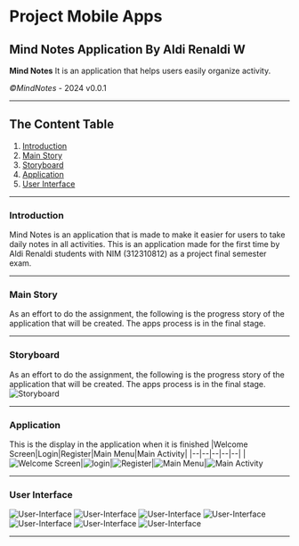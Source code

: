 # Project Mobile Apps
 Mind Notes Application By Aldi Renaldi W
 --
**Mind Notes** It is an application that helps users easily organize activity.

*©️MindNotes* - 2024 v0.0.1

---
## The Content Table
1. [Introduction](#Introduction)
2. [Main Story](#Main-Story)
3. [Storyboard](#Storyboard)
4. [Application](#Application)
5. [User Interface](#User-Interface)

---

### Introduction
Mind Notes is an application that is made to make it easier for users to take daily notes in all activities. This is an application made for the first time by Aldi Renaldi students with NIM (312310812) as a project final semester exam.

---

### Main Story
As an effort to do the assignment, the following is the progress story of the application that will be created. The apps process is in the final stage.

---

### Storyboard

As an effort to do the assignment, the following is the progress story of the application that will be created. The apps process is in the final stage.
![Storyboard](https://github.com/AldiRenaldi19/ProjectMobile/blob/3089391036ce19bfa29f9e7d36497cd05fce7168/User%20Interface/STORYBOARD.png)

---

### Application

This is the display in the application when it is finished
|Welcome Screen|Login|Register|Main Menu|Main Activity|
|--|--|--|--|--|
|![Welcome Screen](https://github.com/AldiRenaldi19/ProjectMobile/blob/b9750f5927a532cd64026e84b59581ea951628a6/User%20Interface/Mockup/1.png)|![login](https://github.com/AldiRenaldi19/ProjectMobile/blob/b9750f5927a532cd64026e84b59581ea951628a6/User%20Interface/Mockup/3.png)|![Register](https://github.com/AldiRenaldi19/ProjectMobile/blob/b9750f5927a532cd64026e84b59581ea951628a6/User%20Interface/Mockup/2.png)|![Main Menu](https://github.com/AldiRenaldi19/ProjectMobile/blob/b9750f5927a532cd64026e84b59581ea951628a6/User%20Interface/Mockup/4.png)|![Main Activity](https://github.com/AldiRenaldi19/ProjectMobile/blob/b9750f5927a532cd64026e84b59581ea951628a6/User%20Interface/Mockup/6.png)

---

### User Interface

![User-Interface](https://github.com/AldiRenaldi19/ProjectMobile/blob/b9750f5927a532cd64026e84b59581ea951628a6/User%20Interface/1.png)
![User-Interface](https://github.com/AldiRenaldi19/ProjectMobile/blob/b9750f5927a532cd64026e84b59581ea951628a6/User%20Interface/2.png)
![User-Interface](https://github.com/AldiRenaldi19/ProjectMobile/blob/b9750f5927a532cd64026e84b59581ea951628a6/User%20Interface/3.png)
![User-Interface](https://github.com/AldiRenaldi19/ProjectMobile/blob/b9750f5927a532cd64026e84b59581ea951628a6/User%20Interface/4.png)
![User-Interface](https://github.com/AldiRenaldi19/ProjectMobile/blob/b9750f5927a532cd64026e84b59581ea951628a6/User%20Interface/5.png)
![User-Interface](https://github.com/AldiRenaldi19/ProjectMobile/blob/b9750f5927a532cd64026e84b59581ea951628a6/User%20Interface/6.png)
![User-Interface](https://github.com/AldiRenaldi19/ProjectMobile/blob/b9750f5927a532cd64026e84b59581ea951628a6/User%20Interface/7.png)

---
